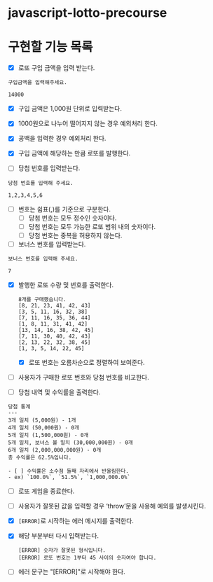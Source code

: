 # javascript-lotto-precourse

# 구현할 기능 목록

- [x]  로또 구입 금액을 입력 받는다.

  ```
  구입금액을 입력해주세요.
  ```

  ```
  14000
  ```

- [x] 구입 금액은 1,000원 단위로 입력받는다.
- [x] 1000원으로 나누어 떨어지지 않는 경우 예외처리 한다.
- [x] 공백을 입력한 경우 예외처리 한다.
- [x] 구입 금액에 해당하는 만큼 로또를 발행한다.


- [ ]  당첨 번호를 입력받는다.

  ```
  당첨 번호를 입력해 주세요.
  ```

  ```
  1,2,3,4,5,6
  ```

- [ ] 번호는 쉼표(,)를 기준으로 구분한다.
  - [ ] 당첨 번호는 모두 정수인 숫자이다.
  - [ ] 당첨 번호는 모두 가능한 로또 범위 내의 숫자이다.
  - [ ] 당첨 번호는 중복을 허용하지 않는다.
- [ ]  보너스 번호를 입력받는다.
  ```
  보너스 번호를 입력해 주세요.
  ```
  ```
  7
  ```

- [x] 발행한 로또 수량 및 번호를 출력한다.
  ```
  8개를 구매했습니다.
  [8, 21, 23, 41, 42, 43]
  [3, 5, 11, 16, 32, 38]
  [7, 11, 16, 35, 36, 44]
  [1, 8, 11, 31, 41, 42]
  [13, 14, 16, 38, 42, 45]
  [7, 11, 30, 40, 42, 43]
  [2, 13, 22, 32, 38, 45]
  [1, 3, 5, 14, 22, 45]
  ```

  - [x] 로또 번호는 오름차순으로 정렬하여 보여준다.

- [ ]  사용자가 구매한 로또 번호와 당첨 번호를 비교한다.

- [ ]  당첨 내역 및 수익률을 출력한다.
  ```
  당첨 통계
  ---
  3개 일치 (5,000원) - 1개
  4개 일치 (50,000원) - 0개
  5개 일치 (1,500,000원) - 0개
  5개 일치, 보너스 볼 일치 (30,000,000원) - 0개
  6개 일치 (2,000,000,000원) - 0개
  총 수익률은 62.5%입니다.
  ```
    - [ ] 수익률은 소수점 둘째 자리에서 반올림한다.
    - ex) `100.0%`, `51.5%`, `1,000,000.0%`

- [ ]  로또 게임을 종료한다.

- [ ] 사용자가 잘못된 값을 입력할 경우 ‘throw’문을 사용해 예외를 발생시킨다.
- [x] `[ERROR]`로 시작하는 에러 메시지를 출력한다.
- [x] 해당 부분부터 다시 입력받는다.
  ```
  [ERROR] 숫자가 잘못된 형식입니다.
  [ERROR] 로또 번호는 1부터 45 사이의 숫자여야 합니다.
  ```
- [ ] 에러 문구는 "[ERROR]"로 시작해야 한다.